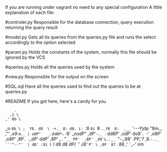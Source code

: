 If you are running under vagrant no need to any special configuration
A little explanation of each file:

#controler.py
Responsible for the database connection, query execution returning the query
result

#model.py
Gets all its queries from the queries.py file and runs the select accordingly
to the option selected

#param.py
Holds the constants of the system, normally this file should be ignored by
the VCS

#queries.py
Holds all the queries used by the system

#view.py
Responsible for the output on the screen

#SQL.sql
Have all the queries used to find out the queries to be at queries.py

#README
If you got here, here's a candy for you

        .
      ,i \
    ,' 8b \
  ,;o  `8b \
 ;  Y8. d8  \
-+._ 8: d8. i:
    `:8 `8i `8
      `._Y8  8:  ___
         `'---Yjdp  "8m._
              ,"' _,o9   `m._
              | o8P"   _.8d8P`-._
              :8'   _oodP"   ,dP'`-._
               `: dd8P'   ,odP'  do8'`.
                 `-'   ,o8P'  ,o8P' ,8P`.
                   `._dP'   ddP'  ,8P' ,..
                      "`._ PP'  ,8P' _d8'L..__
                          `"-._88'  .PP,'7 ,8.`-.._
                               ``'"--"'  | d8' :8i `i.
                                         l d8  d8  dP/
                                          \`' J8' `P'
                                           \ ,8F  87
                                           `.88  ,'
                                            `.,-' mh

